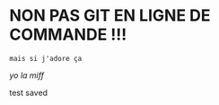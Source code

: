 <h1> NON PAS GIT EN LIGNE DE COMMANDE !!! </h1>

```ProgrammingLanguageName
mais si j'adore ça
```
*yo la miff*

test saved